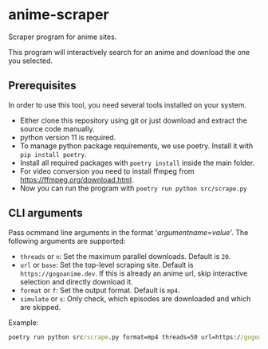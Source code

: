 # anime-scraper
Scraper program for anime sites.

This program will interactively search for an anime and download the one you selected.

## Prerequisites
In order to use this tool, you need several tools installed on your system.
* Either clone this repository using git or just download and extract the source code manually.
* python version 11 is required.
* To manage python package requirements, we use poetry. Install it with ```pip install poetry```.
* Install all required packages with ```poetry install``` inside the main folder.
* For video conversion you need to install ffmpeg from https://ffmpeg.org/download.html.
* Now you can run the program with ```poetry run python src/scrape.py```

## CLI arguments
Pass ocmmand line arguments in the format '*argumentname*=*value*'. The following arguments are supported:
* `threads` or `n`: Set the maximum parallel downloads. Default is `20`.
* `url` or `base`: Set the top-level scraping site. Default is `https://gogoanime.dev`. If this is already an anime url, skip interactive selection and directly download it.
* `format` or `f`: Set the output format. Default is `mp4`.
* `simulate` or `s`: Only check, which episodes are downloaded and which are skipped.

Example:
```cmd
poetry run python src/scrape.py format=mp4 threads=50 url=https://gogoanime.dev simulate=true
```
